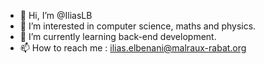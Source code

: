 - 👋 Hi, I’m @IliasLB
- 👀 I’m interested in computer science, maths and physics.
- 🌱 I’m currently learning back-end development.
- 📫 How to reach me : ilias.elbenani@malraux-rabat.org

<!---
IliasLB/IliasLB is a ✨ special ✨ repository because its `README.md` (this file) appears on your GitHub profile.
You can click the Preview link to take a look at your changes.
--->
